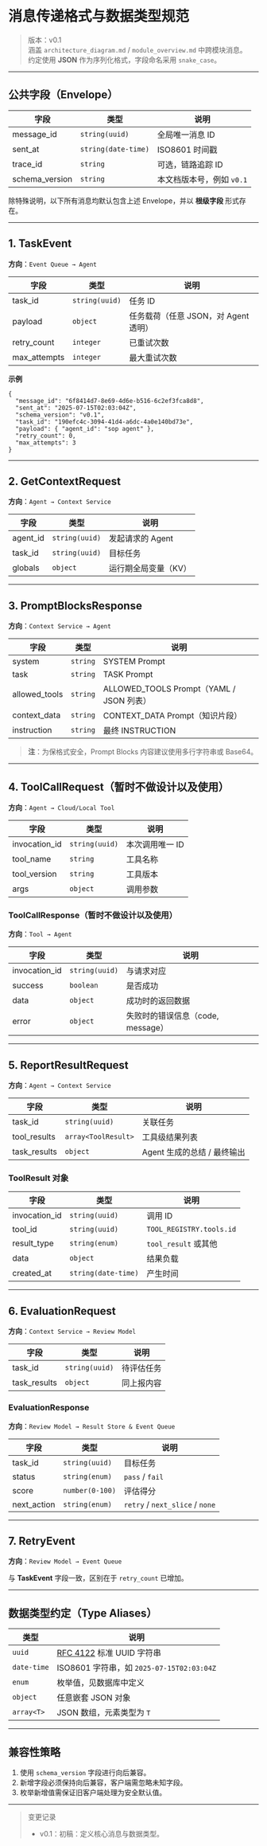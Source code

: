 # 消息传递格式与数据类型规范

> 版本：v0.1  
> 涵盖 `architecture_diagram.md` / `module_overview.md` 中跨模块消息。  
> 约定使用 **JSON** 作为序列化格式，字段命名采用 `snake_case`。

---

## 公共字段（Envelope）
| 字段 | 类型 | 说明 |
|------|------|------|
| message_id | `string(uuid)` | 全局唯一消息 ID |
| sent_at | `string(date-time)` | ISO8601 时间戳 |
| trace_id | `string` | 可选，链路追踪 ID |
| schema_version | `string` | 本文档版本号，例如 `v0.1` |

除特殊说明，以下所有消息均默认包含上述 Envelope，并以 **根级字段** 形式存在。

---

## 1. TaskEvent
**方向**：`Event Queue → Agent`

| 字段 | 类型 | 说明 |
|------|------|------|
| task_id | `string(uuid)` | 任务 ID |
| payload | `object` | 任务载荷（任意 JSON，对 Agent 透明） |
| retry_count | `integer` | 已重试次数 |
| max_attempts | `integer` | 最大重试次数 |

**示例**
```jsonc
{
  "message_id": "6f8414d7-8e69-4d6e-b516-6c2ef3fca8d8",
  "sent_at": "2025-07-15T02:03:04Z",
  "schema_version": "v0.1",
  "task_id": "190efc4c-3094-41d4-a6dc-4a0e140bd73e",
  "payload": { "agent_id": "sop agent" },
  "retry_count": 0,
  "max_attempts": 3
}
```

---

## 2. GetContextRequest
**方向**：`Agent → Context Service`

| 字段 | 类型 | 说明 |
|------|------|------|
| agent_id | `string(uuid)` | 发起请求的 Agent |
| task_id | `string(uuid)` | 目标任务 |
| globals | `object` | 运行期全局变量（KV） |

---

## 3. PromptBlocksResponse
**方向**：`Context Service → Agent`

| 字段 | 类型 | 说明 |
|------|------|------|
| system | `string` | SYSTEM Prompt |
| task | `string` | TASK Prompt |
| allowed_tools | `string` | ALLOWED_TOOLS Prompt（YAML / JSON 列表） |
| context_data | `string` | CONTEXT_DATA Prompt（知识片段） |
| instruction | `string` | 最终 INSTRUCTION |

> **注**：为保格式安全，Prompt Blocks 内容建议使用多行字符串或 Base64。

---

## 4. ToolCallRequest（暂时不做设计以及使用）
**方向**：`Agent → Cloud/Local Tool`

| 字段 | 类型 | 说明 |
|------|------|------|
| invocation_id | `string(uuid)` | 本次调用唯一 ID |
| tool_name | `string` | 工具名称 |
| tool_version | `string` | 工具版本 |
| args | `object` | 调用参数 |

### ToolCallResponse（暂时不做设计以及使用）
**方向**：`Tool → Agent`

| 字段 | 类型 | 说明 |
|------|------|------|
| invocation_id | `string(uuid)` | 与请求对应 |
| success | `boolean` | 是否成功 |
| data | `object` | 成功时的返回数据 |
| error | `object` | 失败时的错误信息（code, message） |

---

## 5. ReportResultRequest
**方向**：`Agent → Context Service`

| 字段 | 类型 | 说明 |
|------|------|------|
| task_id | `string(uuid)` | 关联任务 |
| tool_results | `array<ToolResult>` | 工具级结果列表 |
| task_results | `object` | Agent 生成的总结 / 最终输出 |

### ToolResult 对象
| 字段 | 类型 | 说明 |
|------|------|------|
| invocation_id | `string(uuid)` | 调用 ID |
| tool_id | `string(uuid)` | `TOOL_REGISTRY.tools.id` |
| result_type | `string(enum)` | `tool_result` 或其他 |
| data | `object` | 结果负载 |
| created_at | `string(date-time)` | 产生时间 |

---

## 6. EvaluationRequest
**方向**：`Context Service → Review Model`

| 字段 | 类型 | 说明 |
|------|------|------|
| task_id | `string(uuid)` | 待评估任务 |
| task_results | `object` | 同上报内容 |

### EvaluationResponse
**方向**：`Review Model → Result Store & Event Queue`

| 字段 | 类型 | 说明 |
|------|------|------|
| task_id | `string(uuid)` | 目标任务 |
| status | `string(enum)` | `pass` / `fail` |
| score | `number(0-100)` | 评估得分 |
| next_action | `string(enum)` | `retry` / `next_slice` / `none` |

---

## 7. RetryEvent
**方向**：`Review Model → Event Queue`

与 **TaskEvent** 字段一致，区别在于 `retry_count` 已增加。

---

## 数据类型约定（Type Aliases）
| 类型 | 说明 |
|------|------|
| `uuid` | [RFC 4122](https://www.rfc-editor.org/rfc/rfc4122) 标准 UUID 字符串 |
| `date-time` | ISO8601 字符串，如 `2025-07-15T02:03:04Z` |
| `enum` | 枚举值，见数据库中定义 |
| `object` | 任意嵌套 JSON 对象 |
| `array<T>` | JSON 数组，元素类型为 `T` |

---

## 兼容性策略
1. 使用 `schema_version` 字段进行向后兼容。  
2. 新增字段必须保持向后兼容，客户端需忽略未知字段。  
3. 枚举新增值需保证旧客户端处理为安全默认值。

---

> 变更记录
> - v0.1：初稿：定义核心消息与数据类型。 